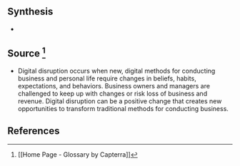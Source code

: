 ## Synthesis
- 
## Source [^1]
- Digital disruption occurs when new, digital methods for conducting business and personal life require changes in beliefs, habits, expectations, and behaviors. Business owners and managers are challenged to keep up with changes or risk loss of business and revenue. Digital disruption can be a positive change that creates new opportunities to transform traditional methods for conducting business.
## References

[^1]: [[Home Page - Glossary by Capterra]]
